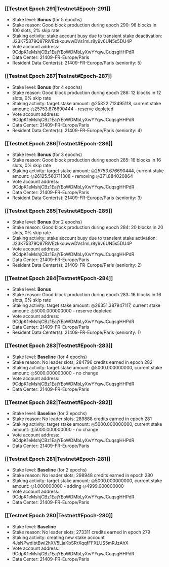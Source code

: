 ### [[Testnet Epoch 291|Testnet#Epoch-291]]
* Stake level: **Bonus** (for 5 epochs)
* Stake reason: Good block production during epoch 290: 98 blocks in 100 slots, 2% skip rate
* Staking activity: stake account busy due to transient stake deactivation: J23K75379Q87RiVEzkkouwwDVs1mLr8y9v6UN5s5DU4P
* Vote account address: 9CdpK1eMshjCBz1EajYEoWDMbLyXwYYqwJCuqsgHHPdR
* Data Center: 21409-FR-Europe/Paris
* Resident Data Center(s): 21409-FR-Europe/Paris (seniority: 5)
### [[Testnet Epoch 287|Testnet#Epoch-287]]
* Stake level: **Bonus** (for 4 epochs)
* Stake reason: Good block production during epoch 286: 12 blocks in 12 slots, 0% skip rate
* Staking activity: target stake amount: ◎25822.712495118, current stake amount: ◎25753.676690444 - reserve depleted
* Vote account address: 9CdpK1eMshjCBz1EajYEoWDMbLyXwYYqwJCuqsgHHPdR
* Data Center: 21409-FR-Europe/Paris
* Resident Data Center(s): 21409-FR-Europe/Paris (seniority: 4)
### [[Testnet Epoch 286|Testnet#Epoch-286]]
* Stake level: **Bonus** (for 3 epochs)
* Stake reason: Good block production during epoch 285: 16 blocks in 16 slots, 0% skip rate
* Staking activity: target stake amount: ◎25753.676690444, current stake amount: ◎26125.560711308 - removing ◎371.884020864
* Vote account address: 9CdpK1eMshjCBz1EajYEoWDMbLyXwYYqwJCuqsgHHPdR
* Data Center: 21409-FR-Europe/Paris
* Resident Data Center(s): 21409-FR-Europe/Paris (seniority: 3)
### [[Testnet Epoch 285|Testnet#Epoch-285]]
* Stake level: **Bonus** (for 2 epochs)
* Stake reason: Good block production during epoch 284: 20 blocks in 20 slots, 0% skip rate
* Staking activity: stake account busy due to transient stake activation: J23K75379Q87RiVEzkkouwwDVs1mLr8y9v6UN5s5DU4P
* Vote account address: 9CdpK1eMshjCBz1EajYEoWDMbLyXwYYqwJCuqsgHHPdR
* Data Center: 21409-FR-Europe/Paris
* Resident Data Center(s): 21409-FR-Europe/Paris (seniority: 2)
### [[Testnet Epoch 284|Testnet#Epoch-284]]
* Stake level: **Bonus**
* Stake reason: Good block production during epoch 283: 16 blocks in 16 slots, 0% skip rate
* Staking activity: target stake amount: ◎26351.387947117, current stake amount: ◎5000.000000000 - reserve depleted
* Vote account address: 9CdpK1eMshjCBz1EajYEoWDMbLyXwYYqwJCuqsgHHPdR
* Data Center: 21409-FR-Europe/Paris
* Resident Data Center(s): 21409-FR-Europe/Paris (seniority: 1)
### [[Testnet Epoch 283|Testnet#Epoch-283]]
* Stake level: **Baseline** (for 4 epochs)
* Stake reason: No leader slots; 284796 credits earned in epoch 282
* Staking activity: target stake amount: ◎5000.000000000, current stake amount: ◎5000.000000000 - no change
* Vote account address: 9CdpK1eMshjCBz1EajYEoWDMbLyXwYYqwJCuqsgHHPdR
* Data Center: 21409-FR-Europe/Paris
### [[Testnet Epoch 282|Testnet#Epoch-282]]
* Stake level: **Baseline** (for 3 epochs)
* Stake reason: No leader slots; 289888 credits earned in epoch 281
* Staking activity: target stake amount: ◎5000.000000000, current stake amount: ◎5000.000000000 - no change
* Vote account address: 9CdpK1eMshjCBz1EajYEoWDMbLyXwYYqwJCuqsgHHPdR
* Data Center: 21409-FR-Europe/Paris
### [[Testnet Epoch 281|Testnet#Epoch-281]]
* Stake level: **Baseline** (for 2 epochs)
* Stake reason: No leader slots; 298948 credits earned in epoch 280
* Staking activity: target stake amount: ◎5000.000000000, current stake amount: ◎1.000000000 - adding ◎4999.000000000
* Vote account address: 9CdpK1eMshjCBz1EajYEoWDMbLyXwYYqwJCuqsgHHPdR
* Data Center: 21409-FR-Europe/Paris
### [[Testnet Epoch 280|Testnet#Epoch-280]]
* Stake level: **Baseline**
* Stake reason: No leader slots; 273311 credits earned in epoch 279
* Staking activity: creating new stake account 4JsNPwdibtBwi2hXV5LjaKbSRrXqqfFFXLUS5mRJzAhX
* Vote account address: 9CdpK1eMshjCBz1EajYEoWDMbLyXwYYqwJCuqsgHHPdR
* Data Center: 21409-FR-Europe/Paris